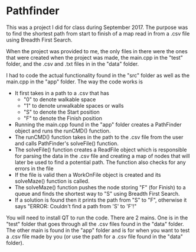 # Pathfinder
This was a project I did for class during September 2017. The purpose was to find the shortest path from start to finish of a map 
read in from a .csv file using Breadth First Search.

When the project was provided to me, the only files in there were the ones
that were created when the project was made, the main.cpp in the "test" folder, and the .csv and .txt files in in the "data" folder. 

I had to code the actual functionality found in the "src" folder as well as the main.cpp in the "app" folder. The way the code works is

* It first takes in a path to a .csv that has
     * "0" to denote walkable space
     * "1" to denote unwalkable spaces or walls
     * "S" to denote the Start position
     * "F" to denote the Finish position
* Running the main.cpp found in the "app" folder creates a PathFinder object and runs the runCMD() function.
* The runCMD() function takes in the path to the .csv file from the user and calls PathFinder's solveFile() function.
* The solveFile() function creates a ReadFile object which is responsible for parsing the data in the .csv file and creating a map of nodes
that will later be used to find a potential path. The function also checks for any errors in the file
* If the file is valid then a WorkOnFile object is created and its solveMaze() function is called.
* The solveMaze() function pushes the node storing "F" (for Finish) to a queue and finds the shortest way to "S" using Breadth First Search.
* If a solution is found then it prints the path from "S" to "F", otherwise it says "ERROR: Couldn't find a path from 'S' to 'F'!"

You will need to install QT to run the code. There are 2 mains. One is in the "test" folder that goes through all the .csv files found in 
the "data" folder. The other main is found in the "app" folder and is for when you want to test a .csv file made by you (or use the path 
for a .csv file found in the "data" folder).
